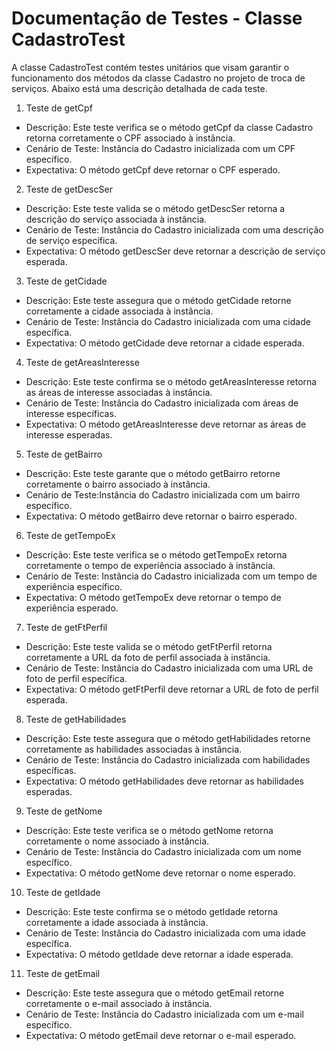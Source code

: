 # Documentação de Testes - Classe CadastroTest
  
A classe CadastroTest contém testes unitários que visam garantir o funcionamento dos métodos da classe Cadastro no projeto de troca de serviços. Abaixo está uma descrição detalhada de cada teste.

 1. Teste de getCpf
   
* Descrição: Este teste verifica se o método getCpf da classe Cadastro retorna corretamente o CPF associado à instância.
* Cenário de Teste: Instância do Cadastro inicializada com um CPF específico.
* Expectativa: O método getCpf deve retornar o CPF esperado.

2. Teste de getDescSer
   
* Descrição: Este teste valida se o método getDescSer retorna a descrição do serviço associada à instância.
* Cenário de Teste: Instância do Cadastro inicializada com uma descrição de serviço específica.
* Expectativa: O método getDescSer deve retornar a descrição de serviço esperada.

3. Teste de getCidade
   
* Descrição: Este teste assegura que o método getCidade retorne corretamente a cidade associada à instância.
* Cenário de Teste: Instância do Cadastro inicializada com uma cidade específica.
* Expectativa: O método getCidade deve retornar a cidade esperada.

4. Teste de getAreasInteresse
   
* Descrição: Este teste confirma se o método getAreasInteresse retorna as áreas de interesse associadas à instância.
* Cenário de Teste: Instância do Cadastro inicializada com áreas de interesse específicas.
* Expectativa: O método getAreasInteresse deve retornar as áreas de interesse esperadas.

5. Teste de getBairro

* Descrição: Este teste garante que o método getBairro retorne corretamente o bairro associado à instância.
* Cenário de Teste:Instância do Cadastro inicializada com um bairro específico.
* Expectativa: O método getBairro deve retornar o bairro esperado.

6. Teste de getTempoEx
   
* Descrição: Este teste verifica se o método getTempoEx retorna corretamente o tempo de experiência associado à instância.
* Cenário de Teste: Instância do Cadastro inicializada com um tempo de experiência específico.
* Expectativa: O método getTempoEx deve retornar o tempo de experiência esperado.

7. Teste de getFtPerfil
   
* Descrição: Este teste valida se o método getFtPerfil retorna corretamente a URL da foto de perfil associada à instância.
* Cenário de Teste: Instância do Cadastro inicializada com uma URL de foto de perfil específica.
* Expectativa: O método getFtPerfil deve retornar a URL de foto de perfil esperada.

8. Teste de getHabilidades
   
* Descrição: Este teste assegura que o método getHabilidades retorne corretamente as habilidades associadas à instância.
* Cenário de Teste: Instância do Cadastro inicializada com habilidades específicas.
* Expectativa: O método getHabilidades deve retornar as habilidades esperadas.

9. Teste de getNome
    
* Descrição: Este teste verifica se o método getNome retorna corretamente o nome associado à instância.
* Cenário de Teste: Instância do Cadastro inicializada com um nome específico.
* Expectativa: O método getNome deve retornar o nome esperado.

10. Teste de getIdade
    
* Descrição: Este teste confirma se o método getIdade retorna corretamente a idade associada à instância.
* Cenário de Teste: Instância do Cadastro inicializada com uma idade específica.
* Expectativa: O método getIdade deve retornar a idade esperada.

11. Teste de getEmail
    
* Descrição: Este teste assegura que o método getEmail retorne corretamente o e-mail associado à instância.
* Cenário de Teste: Instância do Cadastro inicializada com um e-mail específico.
* Expectativa: O método getEmail deve retornar o e-mail esperado.





